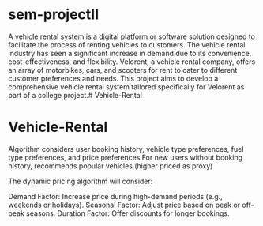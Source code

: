 # sem-projectII
A vehicle rental system is a digital platform or software solution designed to facilitate the process of renting vehicles to customers. The vehicle rental industry has seen a significant increase in demand due to its convenience, cost-effectiveness, and flexibility. Velorent, a vehicle rental company, offers an array of motorbikes, cars, and scooters for rent to cater to different customer preferences and needs. This project aims to develop a comprehensive vehicle rental system tailored specifically for Velorent as part of a college project.# Vehicle-Rental
# Vehicle-Rental

Algorithm considers user booking history, vehicle type preferences, fuel type preferences, and price preferences
For new users without booking history, recommends popular vehicles (higher priced as proxy)

The dynamic pricing algorithm will consider:

Demand Factor: Increase price during high-demand periods (e.g., weekends or holidays).
Seasonal Factor: Adjust price based on peak or off-peak seasons.
Duration Factor: Offer discounts for longer bookings.
